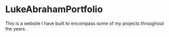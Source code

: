 # LukeAbrahamPortfolio
This is a website I have built to encompass some of my projects throughout the years. 
